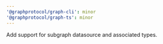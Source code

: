 ```yaml
---
'@graphprotocol/graph-cli': minor
'@graphprotocol/graph-ts': minor
---
```


Add support for subgraph datasource and associated types.
